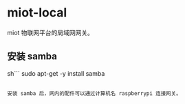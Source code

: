 # miot-local

miot 物联网平台的局域网网关。

## 安装 samba

sh```
sudo apt-get -y install samba
```

安装 samba 后，网内的配件可以通过计算机名 raspberrypi 连接网关。